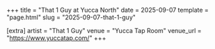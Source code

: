 +++
title = "That 1 Guy at Yucca North"
date = 2025-09-07
template = "page.html"
slug = "2025-09-07-that-1-guy"

[extra]
artist = "That 1 Guy"
venue = "Yucca Tap Room"
venue_url = "https://www.yuccatap.com/"
+++
